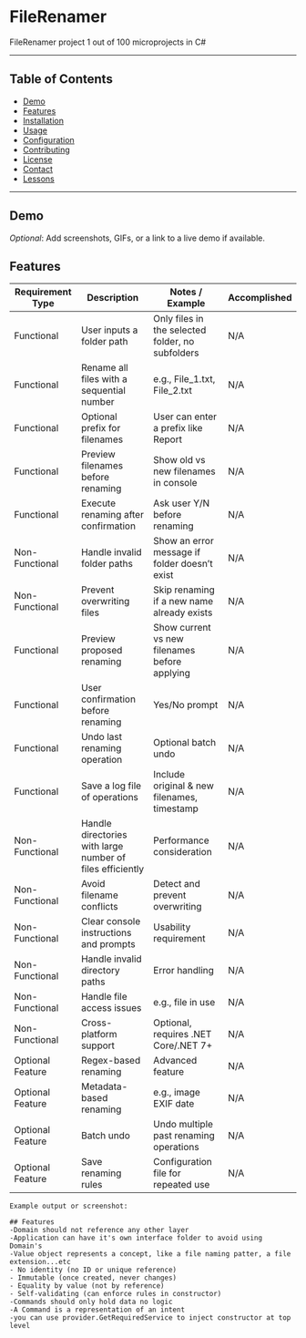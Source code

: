 # FileRenamer
FileRenamer project 1 out of 100 microprojects in C#

---

## Table of Contents
- [Demo](#demo)
- [Features](#features)
- [Installation](#installation)
- [Usage](#usage)
- [Configuration](#configuration)
- [Contributing](#contributing)
- [License](#license)
- [Contact](#contact)
- [Lessons](#lessons)

---

## Demo
*Optional*: Add screenshots, GIFs, or a link to a live demo if available.

## Features
| Requirement Type     | Description                                                | Notes / Example                                      | Accomplished | 
|----------------------|------------------------------------------------------------|------------------------------------------------------|--------------|
| Functional           | User inputs a folder path                             		  | Only files in the selected folder, no subfolders     |     N/A      |
| Functional           | Rename all files with a sequential number             		  | e.g., File_1.txt, File_2.txt                         |     N/A      |
| Functional           | Optional prefix for filenames                         		  | User can enter a prefix like Report                  |     N/A      |
| Functional           | Preview filenames before renaming                     		  | Show old vs new filenames in console                 |     N/A      |
| Functional           | Execute renaming after confirmation                   		  | Ask user Y/N before renaming                         |     N/A      |
| Non-Functional       | Handle invalid folder paths                           		  | Show an error message if folder doesn’t exist        |     N/A      |
| Non-Functional       | Prevent overwriting files                             		  | Skip renaming if a new name already exists           |     N/A      |
| Functional           | Preview proposed renaming                             		  | Show current vs new filenames before applying        |     N/A      |
| Functional           | User confirmation before renaming                     		  | Yes/No prompt                                        |     N/A      |
| Functional           | Undo last renaming operation                          		  | Optional batch undo                                  |     N/A      |
| Functional           | Save a log file of operations                         		  | Include original & new filenames, timestamp          |     N/A      |
| Non-Functional       | Handle directories with large number of files efficiently	| Performance consideration                            |     N/A      |
| Non-Functional       | Avoid filename conflicts                                 	| Detect and prevent overwriting                       |     N/A      |
| Non-Functional       | Clear console instructions and prompts                   	| Usability requirement                                |     N/A      |
| Non-Functional       | Handle invalid directory paths                           	| Error handling                                       |     N/A      |
| Non-Functional       | Handle file access issues                          		    | e.g., file in use                                    |     N/A      |
| Non-Functional       | Cross-platform support                             		    | Optional, requires .NET Core/.NET 7+                 |     N/A      |
| Optional Feature     | Regex-based renaming                               		    | Advanced feature                                     |     N/A      |
| Optional Feature     | Metadata-based renaming                            		    | e.g., image EXIF date                                |     N/A      |
| Optional Feature     | Batch undo                                         		    | Undo multiple past renaming operations               |     N/A      |
| Optional Feature     | Save renaming rules                                		    | Configuration file for repeated use                  |     N/A      |


```text
Example output or screenshot:

## Features
-Domain should not reference any other layer
-Application can have it's own interface folder to avoid using Domain's
-Value object represents a concept, like a file naming patter, a file extension...etc
- No identity (no ID or unique reference)
- Immutable (once created, never changes)
- Equality by value (not by reference)
- Self-validating (can enforce rules in constructor)
-Commands should only hold data no logic
-A Command is a representation of an intent
-you can use provider.GetRequiredService to inject constructor at top level



